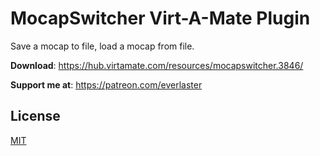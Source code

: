 # MocapSwitcher Virt-A-Mate Plugin

Save a mocap to file, load a mocap from file.

**Download**: https://hub.virtamate.com/resources/mocapswitcher.3846/

**Support me at**: https://patreon.com/everlaster

## License

[MIT](LICENSE)
